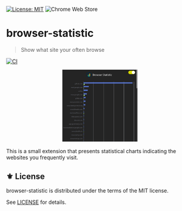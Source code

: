 [![License: MIT](https://img.shields.io/badge/License-MIT-green.svg)](https://opensource.org/licenses/MIT)
![Chrome Web Store](https://img.shields.io/chrome-web-store/stars/dcojmbnboabakbjkdghaakedellfjjbh?logo=google-chrome&logoColor=white)

# browser-statistic
> Show what site your often browse

[![CI](https://github.com/jcs090218/browser-statistic/actions/workflows/test.yml/badge.svg)](https://github.com/jcs090218/browser-statistic/actions/workflows/test.yml)

<p align="center">
<img src="etc/demo.png" width="40%" />
</p>

This is a small extension that presents statistical charts indicating the websites you frequently visit.

## ⚜️ License

browser-statistic is distributed under the terms of the MIT license.

See [LICENSE](./LICENSE) for details.
